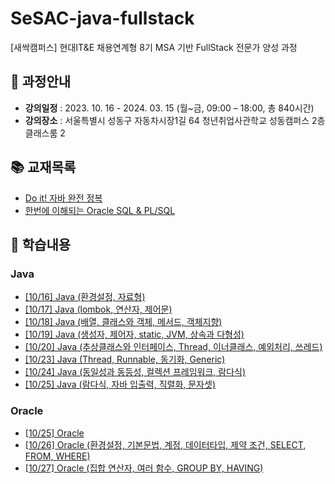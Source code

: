 # SeSAC-java-fullstack

[새싹캠퍼스] 현대IT&E 채용연계형 8기 MSA 기반 FullStack 전문가 양성 과정

## 🌱 과정안내

- **강의일정** : 2023. 10. 16  - 2024. 03. 15 (월~금, 09:00 – 18:00, 총 840시간)
- **강의장소** : 서울특별시 성동구 자동차시장1길 64 청년취업사관학교 성동캠퍼스 2층 클래스룸 2

## 📚 교재목록

- [Do it! 자바 완전 정복](https://www.aladin.co.kr/shop/wproduct.aspx?ItemId=278341980)
- [한번에 이해되는 Oracle SQL & PL/SQL](https://www.aladin.co.kr/shop/wproduct.aspx?ItemId=43633426&start=slayer)

## 📑 학습내용

### Java

- [[10/16] Java (환경설정, 자료형)](https://github.com/kyukong/SeSAC-java-fullstack/blob/main/java/%5B10-16%5D_Java_(%ED%99%98%EA%B2%BD%EC%84%A4%EC%A0%95%2C%EC%9E%90%EB%A3%8C%ED%98%95).md)
- [[10/17] Java (lombok, 연산자, 제어문)](https://github.com/kyukong/SeSAC-java-fullstack/blob/main/java/%5B10-17%5D_Java_(lombok%2C%EC%97%B0%EC%82%B0%EC%9E%90%2C%EC%A0%9C%EC%96%B4%EB%AC%B8).md)
- [[10/18] Java (배열, 클래스와 객체, 메서드, 객체지향)](https://github.com/kyukong/SeSAC-java-fullstack/blob/main/java/%5B10-18%5D_Java_(%EB%B0%B0%EC%97%B4%2C%ED%81%B4%EB%9E%98%EC%8A%A4%EC%99%80_%EA%B0%9D%EC%B2%B4%2C%EB%A9%94%EC%84%9C%EB%93%9C%2C%EA%B0%9D%EC%B2%B4%EC%A7%80%ED%96%A5).md)
- [[10/19] Java (생성자, 제어자, static, JVM, 상속과 다형성)](https://github.com/kyukong/SeSAC-java-fullstack/blob/main/java/%5B10-19%5D_Java_(%EC%83%9D%EC%84%B1%EC%9E%90%2C%EC%A0%9C%EC%96%B4%EC%9E%90%2Cstatic%2CJVM%2C%EC%83%81%EC%86%8D%EA%B3%BC_%EB%8B%A4%ED%98%95%EC%84%B1).md)
- [[10/20] Java (추상클래스와 인터페이스, Thread, 이너클래스, 예외처리, 쓰레드)](https://github.com/kyukong/SeSAC-java-fullstack/blob/main/java/%5B10-20%5D_Java_(%EC%B6%94%EC%83%81%ED%81%B4%EB%9E%98%EC%8A%A4%EC%99%80_%EC%9D%B8%ED%84%B0%ED%8E%98%EC%9D%B4%EC%8A%A4%2CThread%2C%EC%9D%B4%EB%84%88%ED%81%B4%EB%9E%98%EC%8A%A4%2C%EC%98%88%EC%99%B8%EC%B2%98%EB%A6%AC%2C%EC%93%B0%EB%A0%88%EB%93%9C).md)
- [[10/23] Java (Thread, Runnable, 동기화, Generic)](https://github.com/kyukong/SeSAC-java-fullstack/blob/main/java/%5B10-23%5D_Java_(Thread%2CRunnable%2C%EB%8F%99%EA%B8%B0%ED%99%94%2CGeneric).md)
- [[10/24] Java (동일성과 동등성, 컬렉션 프레임워크, 람다식)](https://github.com/kyukong/SeSAC-java-fullstack/blob/main/java/%5B10-24%5D_Java_(%EB%8F%99%EC%9D%BC%EC%84%B1%EA%B3%BC_%EB%8F%99%EB%93%B1%EC%84%B1%2C%EC%BB%AC%EB%A0%89%EC%85%98_%ED%94%84%EB%A0%88%EC%9E%84%EC%9B%8C%ED%81%AC%2C%EB%9E%8C%EB%8B%A4%EC%8B%9D).md)
- [[10/25] Java (람다식, 자바 입출력, 직렬화, 문자셋)](https://github.com/kyukong/SeSAC-java-fullstack/blob/main/java/%5B10-25%5D_Java_(%EB%9E%8C%EB%8B%A4%EC%8B%9D%2C%EC%9E%90%EB%B0%94_%EC%9E%85%EC%B6%9C%EB%A0%A5%2C%EC%A7%81%EB%A0%AC%ED%99%94%2C%EB%AC%B8%EC%9E%90%EC%85%8B).md)

### Oracle

- [[10/25] Oracle](https://github.com/kyukong/SeSAC-java-fullstack/blob/main/oracle/%5B10-25%5D_Oracle_.md)
- [[10/26] Oracle (환경설정, 기본문법, 계정, 데이터타입, 제약 조건, SELECT, FROM, WHERE)](https://github.com/kyukong/SeSAC-java-fullstack/blob/main/oracle/%5B10-26%5D_Oracle_(%ED%99%98%EA%B2%BD%EC%84%A4%EC%A0%95%2C%EA%B8%B0%EB%B3%B8%EB%AC%B8%EB%B2%95%2C%EA%B3%84%EC%A0%95%2C%EB%8D%B0%EC%9D%B4%ED%84%B0%ED%83%80%EC%9E%85%2C%EC%A0%9C%EC%95%BD_%EC%A1%B0%EA%B1%B4%2CSELECT%2CFROM%2CWHERE).md)
- [[10/27] Oracle (집합 연산자, 여러 함수, GROUP BY, HAVING)](https://github.com/kyukong/SeSAC-java-fullstack/blob/main/oracle/%5B10-27%5D_Oracle_(%EC%A7%91%ED%95%A9_%EC%97%B0%EC%82%B0%EC%9E%90%2C%EC%97%AC%EB%9F%AC_%ED%95%A8%EC%88%98%2CGROUP_BY%2CHAVING).md)
